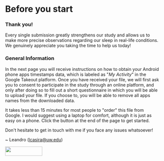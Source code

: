 # Before you start

### Thank you!

Every single submission greatly strengthens our study and allows us to make more precise observations regarding our sleep in real-life conditions. We genuinely appreciate you taking the time to help us today!

### General Information

In the next page you will receive instructions on how to obtain your Android phone apps timestamps data, which is labeled as "*My Activity*" in the Google Takeout platform. Once you have received your file, we will first ask you to consent to participate in the study through an online platform, and only after doing so to fill out a short questionnaire in which you will be able to upload your file. If you choose to, you will be able to remove all apps names from the downloaded data.

It takes less than 15 minutes for most people to "order" this file from Google. I would suggest using a laptop for comfort, although it is just as easy on a phone. Click the button at the end of the page to get started.



Don't hesitate to get in touch with me if you face any issues whatsoever!

~ Leandro (lcasira@uw.edu)

[<img src="https://user-images.githubusercontent.com/42762378/101787108-bd8e1980-3b24-11eb-93db-17a75fb16952.png" height="30" width="120">](https://delaiglesialab.github.io/DigitalRhythmsProject/android)
